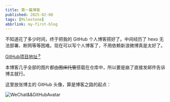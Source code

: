 ```yaml
---
title: 第一篇博客
published: 2025-02-08
tags: [Milestone]
abbrlink: my-first-blog
---
```


不知道花了多少时间，终于把我的 GitHub 个人博客搭好了。中间经历了 hexo 无法部署、断网等等困难。现在可以写个人博客了，不用依赖新浪微博真是太好了。

[GitHub项目地址<sup>➲</sup>](https://github.com/Karlbaey101/Karlbaey101.github.io "快点我！")

本博客几乎全部的图片都~~由图床托管~~搭载在仓库中，所以要是崩了直接发邮件告诉博主就行。

这里放张博主的 GitHub 头像，算是博客之路的起点：

![WeChat&&GitHubAvatar](/images/avatar.png "WeChat&&GitHubAvatar_Karlbaey101")